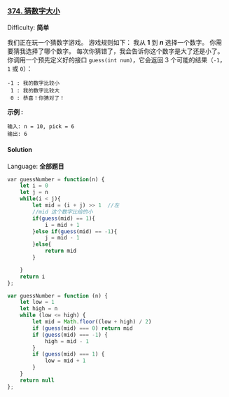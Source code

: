 ### [374\. 猜数字大小](https://leetcode-cn.com/problems/guess-number-higher-or-lower/)

Difficulty: **简单**


我们正在玩一个猜数字游戏。 游戏规则如下：
我从 **1** 到 _**n**_ 选择一个数字。 你需要猜我选择了哪个数字。
每次你猜错了，我会告诉你这个数字是大了还是小了。
你调用一个预先定义好的接口 `guess(int num)`，它会返回 3 个可能的结果（`-1`，`1` 或 `0`）：

```
-1 : 我的数字比较小
 1 : 我的数字比较大
 0 : 恭喜！你猜对了！
```

**示例 :**

```
输入: n = 10, pick = 6
输出: 6
```


#### Solution

Language: **全部题目**

```js
​var guessNumber = function(n) {
    let i = 0
    let j = n
    while(i < j){
        let mid = (i + j) >> 1  //左
        //mid 这个数字比给的小
        if(guess(mid) == 1){
            i = mid + 1
        }else if(guess(mid) == -1){
            j = mid - 1
        }else{
            return mid
        }

    }
    return i
};
```

```js
var guessNumber = function (n) {
    let low = 1
    let high = n
    while (low <= high) {
        let mid = Math.floor((low + high) / 2)
        if (guess(mid) === 0) return mid
        if (guess(mid) === -1) {
            high = mid - 1
        }
        if (guess(mid) === 1) {
            low = mid + 1
        }
    }
    return null
};
```
